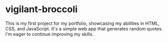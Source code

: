 # vigilant-broccoli
This is my first project for my portfolio, showcasing my abilities in HTML, CSS, and JavaScript. It's a simple web app that generates random quotes.  I'm eager to continue improving my skills.
